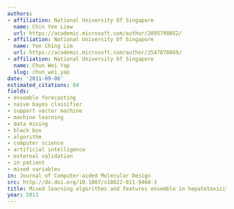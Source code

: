 ```yaml
---
authors:
- affiliation: National University Of Singapore
  name: Chin Yee Liew
  url: https://academic.microsoft.com/author/2095798052/
- affiliation: National University Of Singapore
  name: Yen Ching Lim
  url: https://academic.microsoft.com/author/2547078869/
- affiliation: National University Of Singapore
  name: Chun Wei Yap
  slug: chun_wei_yap
date: '2011-09-06'
estimated_citations: 64
fields:
- ensemble forecasting
- naive bayes classifier
- support vector machine
- machine learning
- data mining
- black box
- algorithm
- computer science
- artificial intelligence
- external validation
- in patient
- mixed variables
in: Journal of Computer-aided Molecular Design
src: http://dx.doi.org/10.1007/s10822-011-9468-3
title: Mixed learning algorithms and features ensemble in hepatotoxicity prediction
year: 2011
---
```

